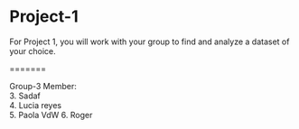 # Project-1
For Project 1, you will work with your group to find and analyze a dataset of your choice.

=======

Group-3 Member: <br>
3. Sadaf <br>
4. Lucia reyes <br>
5. Paola VdW
6. Roger 
